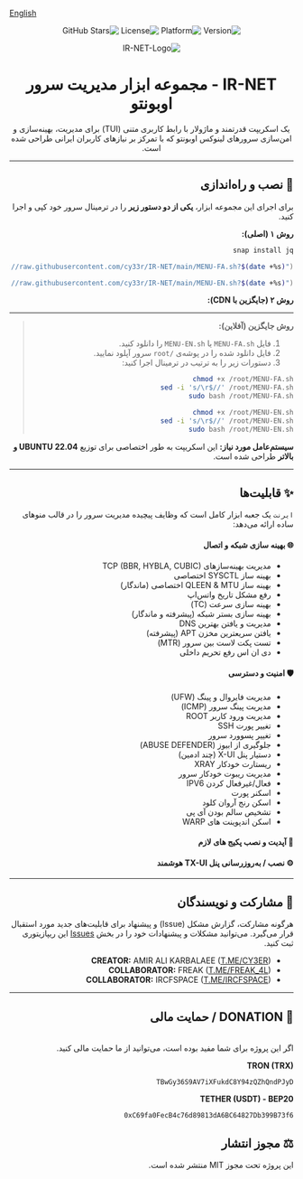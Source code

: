 [English](README-EN.md)

<div dir="rtl">

<p align="center">
    <img src="https://img.shields.io/badge/Version-15-blue.svg" alt="Version">
    <img src="https://img.shields.io/badge/Platform-Ubuntu_22.04+-orange.svg" alt="Platform">
    <img src="https://img.shields.io/badge/License-MIT-green.svg" alt="License">
    <img src="https://img.shields.io/github/stars/cy33r/IR-NET?style=social" alt="GitHub Stars">

<p align="center">
  <img src="https://github.com/user-attachments/assets/61fbfce5-98ad-4cfa-b1a6-1148715c01a9" alt="IR-NET-Logo"/>
</p>

<h1 align="center">IR-NET - مجموعه ابزار مدیریت سرور اوبونتو</h1>

<p align="center">
یک اسکریپت قدرتمند و ماژولار با رابط کاربری متنی (TUI) برای مدیریت، بهینه‌سازی و امن‌سازی سرورهای لینوکس اوبونتو که با تمرکز بر نیازهای کاربران ایرانی طراحی شده است.
</p>

---

## 🚀 نصب و راه‌اندازی

برای اجرای این مجموعه ابزار، **یکی از دو دستور زیر** را در ترمینال سرور خود کپی و اجرا کنید.

**روش ۱ (اصلی):**
```bash
snap install jq
```
```bash
bash <(curl -sL "https://raw.githubusercontent.com/cy33r/IR-NET/main/MENU-FA.sh?$(date +%s)")
```
```bash
bash <(curl -sL "https://raw.githubusercontent.com/cy33r/IR-NET/main/MENU-EN.sh?$(date +%s)")
```

**روش ۲ (جایگزین با CDN):**


---
> **روش جایگزین (آفلاین):**
>
> 1.  فایل‌ `MENU-FA.sh` یا `MENU-EN.sh` را دانلود کنید.
> 2.  فایل‌ دانلود شده را در پوشه‌ی `/root` سرور آپلود نمایید.
> 3.  دستورات زیر را به ترتیب در ترمینال اجرا کنید:
>
> ```bash
> chmod +x /root/MENU-FA.sh
> sed -i 's/\r$//' /root/MENU-FA.sh
> sudo bash /root/MENU-FA.sh
> ```
>
> ```bash
> chmod +x /root/MENU-EN.sh
> sed -i 's/\r$//' /root/MENU-EN.sh
> sudo bash /root/MENU-EN.sh
> ```
**سیستم‌عامل مورد نیاز:** این اسکریپت به طور اختصاصی برای توزیع **UBUNTU 22.04 و بالاتر** طراحی شده است.

---

## ✨ قابلیت‌ها

`ایرنت` یک جعبه ابزار کامل است که وظایف پیچیده مدیریت سرور را در قالب منوهای ساده ارائه می‌دهد:

#### 🌐 بهینه سازی شبکه و اتصال
* مدیریت بهینه‌سازهای TCP (BBR, HYBLA, CUBIC)
* بهینه ساز SYSCTL اختصاصی
* بهینه ساز QLEEN & MTU اختصاصی (ماندگار)
* رفع مشکل تاریخ واتس‌اپ
* بهینه سازی سرعت (TC)
* بهینه سازی بستر شبکه (پیشرفته و ماندگار)
* مدیریت و یافتن بهترین DNS
* یافتن سریعترین مخزن APT (پیشرفته)
* تست پکت لاست بین سرور (MTR)
* دی ان اس رفع تحریم داخلی


#### 🛡️ امنیت و دسترسی
* مدیریت فایروال و پینگ (UFW)
* مدیریت پینگ سرور (ICMP)
* مدیریت ورود کاربر ROOT
* تغییر پورت SSH
* تغییر پسوورد سرور
* جلوگیری از ابیوز (ABUSE DEFENDER)
* دستیار پنل X-UI (چند ادمین)
* ریستارت خودکار XRAY
* مدیریت ریبوت خودکار سرور
* فعال/غیرفعال کردن IPV6
* اسکنر پورت
* اسکن رنج آروان کلود
* تشخیص سالم بودن آی پی
* اسکن اندپوینت های WARP


#### 🚀 آپدیت و نصب پکیج های لازم


#### ⚙️ نصب / به‌روزرسانی پنل TX-UI هوشمند

---
## 🤝 مشارکت و نویسندگان
هرگونه مشارکت، گزارش مشکل (Issue) و پیشنهاد برای قابلیت‌های جدید مورد استقبال قرار می‌گیرد. می‌توانید مشکلات و پیشنهادات خود را در بخش [Issues](https://github.com/cy33r/IR-NET/issues) این ریپازیتوری ثبت کنید.

* **CREATOR:** AMIR ALI KARBALAEE ([T.ME/CY3ER](https://t.me/CY3ER))
* **COLLABORATOR:** FREAK ([T.ME/FREAK_4L](https://t.me/FREAK_4L))
* **COLLABORATOR:** IRCFSPACE ([T.ME/IRCFSPACE](https://t.me/IRCFSPACE))

---

## 🎁 DONATION / حمایت مالی
<br>
اگر این پروژه برای شما مفید بوده است، می‌توانید از ما حمایت مالی کنید.

**TRON (TRX)**
```
TBwGy36S9AV7iXFukdC8Y94zQZhQndPJyD
```

**TETHER (USDT) - BEP20**
```
0xC69fa0FecB4c76d89813dA6BC64827Db399B73f6
```

## ⚖️ مجوز انتشار
این پروژه تحت مجوز MIT منتشر شده است.

</div>

